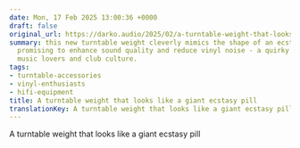 ```yaml
---
date: Mon, 17 Feb 2025 13:00:36 +0000
draft: false
original_url: https://darko.audio/2025/02/a-turntable-weight-that-looks-like-a-giant-ecstasy-pill/
summary: this new turntable weight cleverly mimics the shape of an ecstasy pill, while
  promising to enhance sound quality and reduce vinyl noise - a quirky nod to both
  music lovers and club culture.
tags:
- turntable-accessories
- vinyl-enthusiasts
- hifi-equipment
title: A turntable weight that looks like a giant ecstasy pill
translationKey: A turntable weight that looks like a giant ecstasy pill
---
```


A turntable weight that looks like a giant ecstasy pill